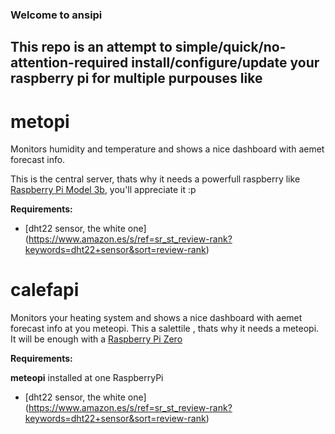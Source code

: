 ### Welcome to ansipi

## This repo is an attempt to simple/quick/no-attention-required install/configure/update your raspberry pi for multiple purpouses like

# metopi

Monitors humidity and temperature and shows a nice dashboard with aemet forecast info.

This is the central server, thats why it needs a powerfull raspberry like [Raspberry Pi Model 3b](https://www.raspberrypi.org/products/raspberry-pi-3-model-b/), you'll appreciate it :p

**Requirements:**

* [dht22 sensor, the white one] (https://www.amazon.es/s/ref=sr_st_review-rank?keywords=dht22+sensor&sort=review-rank)

# calefapi

Monitors your heating system and shows a nice dashboard with aemet forecast info at you meteopi.
This a salettile , thats why it needs a meteopi. It will be enough with a [Raspberry Pi Zero](https://www.raspberrypi.org/products/raspberry-pi-zero-w/)

**Requirements:**

**meteopi** installed at one RaspberryPi

* [dht22 sensor, the white one] (https://www.amazon.es/s/ref=sr_st_review-rank?keywords=dht22+sensor&sort=review-rank)

